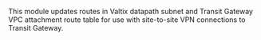 This module updates routes in Valtix datapath subnet and Transit Gateway VPC attachment route table for use with site-to-site VPN connections to Transit Gateway.  